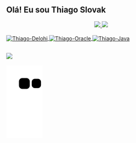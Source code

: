 ## Olá! Eu sou Thiago Slovak

<div align="center">
  <a href="https://github.com/thiagoslovak">
  <img height="180em" src="https://github-readme-stats.vercel.app/api?username=thiagoslovak&show_icons=true&theme=dark&include_all_commits=true&count_private=true"/>
  <img height="180em" src="https://github-readme-stats.vercel.app/api/top-langs/?username=thiagoslovak&layout=compact&langs_count=7&theme=dark"/>
</div>
<div style="display: inline_block"><br>
  <img align="center" alt="Thiago-Delohi" height="40" width="40" src=https://user-images.githubusercontent.com/3423282/123477765-e4013700-d5d4-11eb-876c-de9aab52153b.png>
  <img align="center" alt="Thiago-Oracle" height="80" width="80" src="https://www.martincap.io/images/icons/devicon/oracle/oracle-original.svg">
  <img align="center" alt="Thiago-Java" height="40" width="40" src="https://cdn.jsdelivr.net/gh/devicons/devicon/icons/java/java-original.svg"> 
</div>
  
##
  
<div>
  <a href="https://www.linkedin.com/in/thiago-slovak-3b170a1b1/" target="_blank"><img src="https://img.shields.io/badge/-LinkedIn-%230077B5?style=for-the-badge&logo=linkedin&logoColor=white" target="_blank"></a>   
</div>

![Snake animation](https://github.com/thiagoslovak/thiagoslovak/blob/output/github-contribution-grid-snake.svg)
